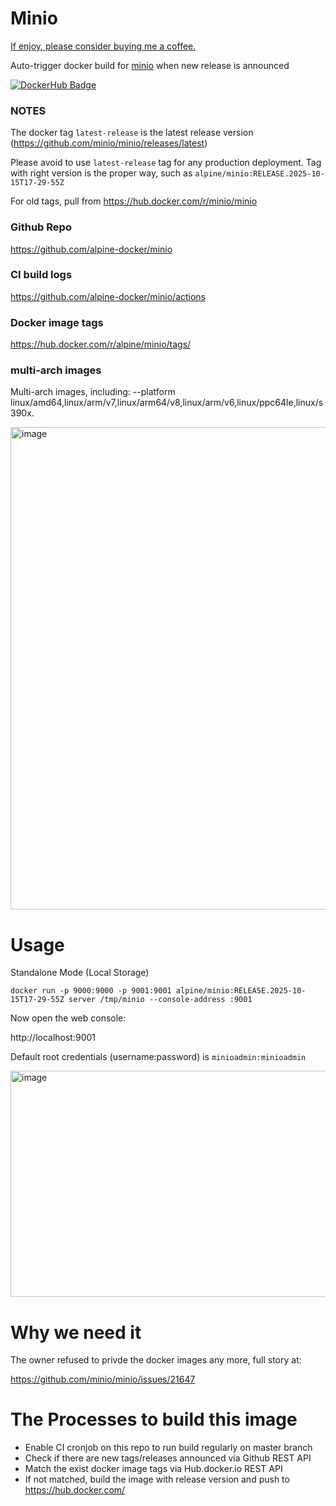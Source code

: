 # Minio

[If enjoy, please consider buying me a coffee.](https://www.buymeacoffee.com/ozbillwang)

Auto-trigger docker build for [minio](https://github.com/minio/minio) when new release is announced

[![DockerHub Badge](http://dockeri.co/image/alpine/minio)](https://hub.docker.com/r/alpine/minio/)

### NOTES

The docker tag `latest-release` is the latest release version (https://github.com/minio/minio/releases/latest)

Please avoid to use `latest-release` tag for any production deployment. Tag with right version is the proper way, such as `alpine/minio:RELEASE.2025-10-15T17-29-55Z`

For old tags, pull from https://hub.docker.com/r/minio/minio

### Github Repo

https://github.com/alpine-docker/minio

### CI build logs

https://github.com/alpine-docker/minio/actions

### Docker image tags

https://hub.docker.com/r/alpine/minio/tags/

### multi-arch images

Multi-arch images, including: --platform linux/amd64,linux/arm/v7,linux/arm64/v8,linux/arm/v6,linux/ppc64le,linux/s390x.

<img width="1254" height="772" alt="image" src="https://github.com/user-attachments/assets/52fa7a1b-063c-4e00-87d8-8422f642ebbb" />

# Usage

Standalone Mode (Local Storage)

```
docker run -p 9000:9000 -p 9001:9001 alpine/minio:RELEASE.2025-10-15T17-29-55Z server /tmp/minio --console-address :9001
```
Now open the web console:

http://localhost:9001

Default root credentials (username:password) is `minioadmin:minioadmin`

<img width="895" height="362" alt="image" src="https://github.com/user-attachments/assets/7acabfea-8796-4105-b14e-243b2fda6305" />

# Why we need it

The owner refused to privde the docker images any more, full story at:

https://github.com/minio/minio/issues/21647

# The Processes to build this image

* Enable CI cronjob on this repo to run build regularly on master branch
* Check if there are new tags/releases announced via Github REST API
* Match the exist docker image tags via Hub.docker.io REST API
* If not matched, build the image with release version and push to https://hub.docker.com/
